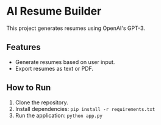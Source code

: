 # AI Resume Builder  
This project generates resumes using OpenAI's GPT-3.  

## Features  
- Generate resumes based on user input.  
- Export resumes as text or PDF.  

## How to Run  
1. Clone the repository.  
2. Install dependencies: `pip install -r requirements.txt`  
3. Run the application: `python app.py`  
